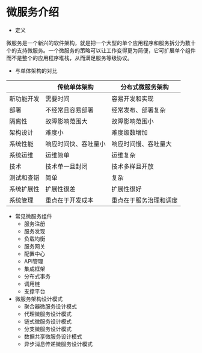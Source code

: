 # 微服务介绍

- 定义

​	微服务是一个新兴的软件架构，就是把一个大型的单个应用程序和服务拆分为数十个的支持微服务。一个微服务的策略可以让工作变得更为简便，它可扩展单个组件而不是整个的应用程序堆栈，从而满足服务等级协议。

- 与单体架构的对比

|            | 传统单体架构         | 分布式微服务架构       |
| ---------- | -------------------- | ---------------------- |
| 新功能开发 | 需要时间             | 容易开发和实现         |
| 部署       | 不经常且容易部署     | 经常发布、部署复杂     |
| 隔离性     | 故障影响范围大       | 故障影响范围小         |
| 架构设计   | 难度小               | 难度级数增加           |
| 系统性能   | 响应时间快、吞吐量小 | 响应时间慢、吞吐量大   |
| 系统运维   | 运维简单             | 运维复杂               |
| 技术       | 技术单一且封闭       | 技术多样且开放         |
| 测试和查错 | 简单                 | 复杂                   |
| 系统扩展性 | 扩展性很差           | 扩展性很好             |
| 系统管理   | 重点在于开发成本     | 重点在于服务治理和调度 |

- 常见微服务组件 
  - 服务注册
  - 服务发现
  - 负载均衡
  - 服务网关
  - 配置中心
  - API管理
  - 集成框架
  - 分布式事务
  - 调用链
  - 支撑平台
- 微服务架构设计模式
  - 聚合器微服务设计模式
  - 代理微服务设计模式
  - 链式微服务设计模式
  - 分支微服务设计模式
  - 数据共享微服务设计模式
  - 异步消息传递微服务设计模式